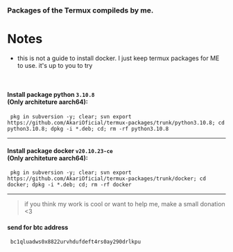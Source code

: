 ### Packages of the Termux compileds by me.
# Notes
- this is not a guide to install docker. I just keep termux packages for ME to use. it's up to you to try

<br>

#### Install package python `3.10.8` <br> (**Only** architeture **aarch64**):
```
 pkg in subversion -y; clear; svn export https://github.com/AkariOficial/termux-packages/trunk/python3.10.8; cd python3.10.8; dpkg -i *.deb; cd; rm -rf python3.10.8
```
---

#### Install package docker `v20.10.23-ce` <br> (**Only** architeture **aarch64**):
```
 pkg in subversion -y; clear; svn export https://github.com/AkariOficial/termux-packages/trunk/docker; cd docker; dpkg -i *.deb; cd; rm -rf docker
```
---

> if you think my work is cool or want to help me, make a small donation <3
#### send for btc address
```
 bc1qluadws0x8822urvhdufdeft4rs0ay290drlkpu
```
